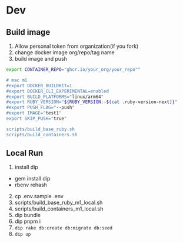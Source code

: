 # Dev

## Build image

1. Allow personal token from organization(if you fork)
2. change docker image org/repo/tag name
3. build image and push

```bash
export CONTAINER_REPO="ghcr.io/your_org/your_repo""

# mac m1
#export DOCKER_BUILDKIT=1
#export DOCKER_CLI_EXPERIMENTAL=enabled
#export BUILD_PLATFORMS="linux/arm64"
#export RUBY_VERSION="${RUBY_VERSION:-$(cat .ruby-version-next)}"
#export PUSH_FLAG="--push"
#export IMAGE="test1"
export SKIP_PUSH="true"

scripts/build_base_ruby.sh
scripts/build_containers.sh
```

## Local Run

1. install dip

- gem install dip
- rbenv rehash

2. cp .env.sample .env
3. scripts/build_base_ruby_m1_local.sh
4. scripts/build_containers_m1_local.sh
5. dip bundle
6. dip pnpm i
7. `dip rake db:create db:migrate db:seed`
8. `dip up`
